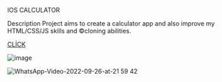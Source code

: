 IOS CALCULATOR


Description
Project aims to create a calculator app and also improve my HTML/CSS/JS skills and ©️cloning abilities.


[CLİCK](https://ice-mman.github.io/IOS-Calculator-/)

![image](https://user-images.githubusercontent.com/109246384/192358658-a419bc85-7032-469c-9437-3a2733ea76b1.png)

![WhatsApp-Video-2022-09-26-at-21 59 42](https://user-images.githubusercontent.com/109246384/192358608-5e06d186-7277-4daf-b73f-9d79f9e383ce.gif)
